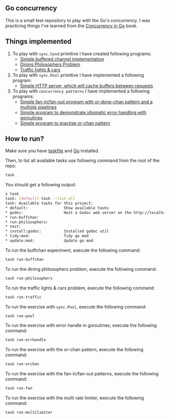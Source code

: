 ## Go concurrency

This is a small test repository to play with the Go's concurrency. I was practicing
things I've learned from the [Concurrency in Go](https://www.amazon.com/Concurrency-Go-Tools-Techniques-Developers/dp/1491941197) book.

## Things implemented

1. To play with `sync.Cond` primitive I have created following programs:
   - [Simple buffered channel implementation](https://github.com/hrvadl/goconcurrency/tree/main/internal/synccond/buffchan)
   - [Dining Philosophers Problem](https://github.com/hrvadl/goconcurrency/tree/main/internal/synccond/philosophers)
   - [Traffic lights & cars](https://github.com/hrvadl/goconcurrency/tree/main/internal/synccond/trafficgreen)
2. To play with `sync.Pool` primitive I have implemented a following program:
   - [Simple HTTP server, which will cache buffers between requests](https://github.com/hrvadl/goconcurrency/blob/main/internal/syncpool/decoders/handler.go)
3. To play with `concurrency patterns` I have implemented a following programs:
   - [Simple fan-in/fan-out program with or-done-chan pattern and a multiple pipelines](https://github.com/hrvadl/goconcurrency/blob/main/internal/patterns/fan/main.go)
   - [Simple program to demonstrate idiomatic error handling with goroutines](https://github.com/hrvadl/goconcurrency/blob/main/internal/patterns/errorhandle/main.go)
   - [Simple program to practise or-chan pattern](https://github.com/hrvadl/goconcurrency/blob/main/internal/patterns/orchan/main.go)

## How to run?

Make sure you have [taskfile](https://taskfile.dev/) and [Go](https://go.dev/) installed.

Then, to list all available tasks use following command from the root of the repo:

```sh
task
```

You should get a following output:

```sh
❯ task
task: [default] task --list-all
task: Available tasks for this project:
* default:                Show available tasks
* godoc:                  Host a Godoc web server on the http://localhost:6060/pkg/github.com/hrvadl/converter?m=all
* run-buffchan:
* run-philosophers:
* test:
* install:godoc:          Installed godoc util
* tidy:mod:               Tidy go mod
* update:mod:             Update go mod

```

To run the buffchan experiment, execute the following command:

```sh
task run-buffchan
```

To run the dining philosophers problem, execute the following command:

```sh
task run-philosophers
```

To run the traffic lights & cars problem, execute the following command:

```sh
task run-traffic
```

To run the exercise with `sync.Pool`, execute the following command:

```sh
task run-pool
```

To run the exercise with error handle in goroutines, execute the following command:

```sh
task run-errhandle
```

To run the exercise with the or-chan pattern, execute the following command:

```sh
task run-orchan
```

To run the exercise with the fan-in/fan-out patterns, execute the following command:

```sh
task run-fan
```

To run the exercise with the multi rate limiter, execute the following command:

```sh
task run-multilimiter
```
